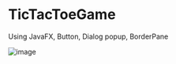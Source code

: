 # TicTacToeGame
Using JavaFX, Button, Dialog popup, BorderPane


![image](https://github.com/Rajeev-Kumar-DSA/TicTacToeGame/assets/52482675/28ee53a3-0388-4d3d-ad76-25940e86d22e)
